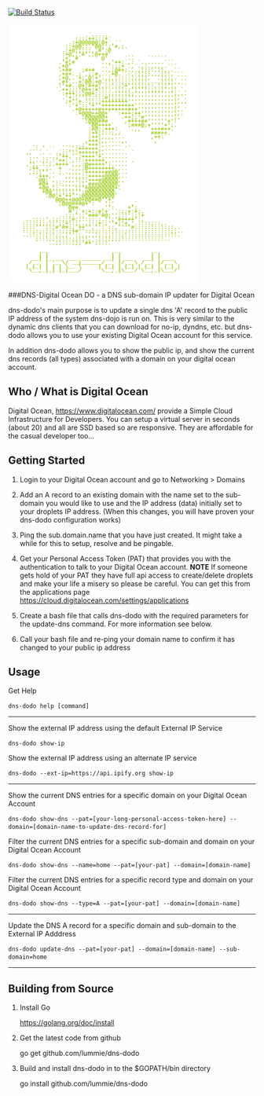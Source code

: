 [![Build Status](https://travis-ci.org/lummie/dns-dodo.png?branch=master)](https://travis-ci.org/lummie/dns-dodo)

![](logo.png)

###DNS-Digital Ocean DO - a DNS sub-domain IP updater for Digital Ocean

dns-dodo's main purpose is to update a single dns 'A' record to the public IP address of the system dns-dojo is run on.
This is very similar to the dynamic dns clients that you can download for no-ip, dyndns, etc. but
dns-dodo allows you to use your existing Digital Ocean account for this service.

In addition dns-dodo allows you to show the public ip, and show the current dns records (all types) associated with a domain on your digital ocean account.


## Who / What is Digital Ocean
Digital Ocean, https://www.digitalocean.com/ provide a Simple Cloud Infrastructure for Developers. You can setup a virtual server in seconds (about 20) and all are SSD based so are responsive.
They are affordable for the casual developer too...

## Getting Started

1. Login to your Digital Ocean account and go to Networking > Domains

2. Add an A record to an existing domain with the name set to the sub-domain you would like to use and the IP address (data) initially set to your droplets IP address. (When this changes, you will have proven your dns-dodo configuration works)

3. Ping the sub.domain.name that you have just created. It might take a while for this to setup, resolve and be pingable.

4. Get your Personal Access Token (PAT) that provides you with the authentication to talk to your Digital Ocean account. 
**NOTE** If someone gets hold of your PAT they have full api access to create/delete droplets and make your life a misery so please be careful.
You can get this from the applications page https://cloud.digitalocean.com/settings/applications

5. Create a bash file that calls dns-dodo with the required parameters for the update-dns command.  For more information see below.

6. Call your bash file and re-ping your domain name to confirm it has changed to your public ip address



## Usage

Get Help

    dns-dodo help [command]

----

Show the external IP address using the default External IP Service

    dns-dodo show-ip

Show the external IP address using an alternate IP service

    dns-dodo --ext-ip=https://api.ipify.org show-ip

----


Show the current DNS entries for a specific domain on your Digital Ocean Account

    dns-dodo show-dns --pat=[your-long-personal-access-token-here] --domain=[domain-name-to-update-dns-record-for]

Filter the current DNS entries for a specific sub-domain and domain on your Digital Ocean Account

    dns-dodo show-dns --name=home --pat=[your-pat] --domain=[domain-name]

Filter the current DNS entries for a specific record type and domain on your Digital Ocean Account

    dns-dodo show-dns --type=A --pat=[your-pat] --domain=[domain-name]


----

Update the DNS A record for a specific domain and sub-domain to the External IP Adddress

    dns-dodo update-dns --pat=[your-pat] --domain=[domain-name] --sub-domain=home


----


## Building from Source

1) Install Go

    https://golang.org/doc/install


2) Get the latest code from github

    go get github.com/lummie/dns-dodo

3) Build and install dns-dodo in to the $GOPATH/bin directory
    
    go install github.com/lummie/dns-dodo
